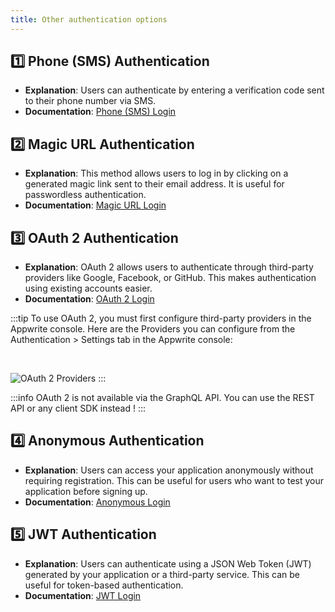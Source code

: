 ```yaml
---
title: Other authentication options
---
```


<Hero
title="Other authentication options 🔒"
image="/assets/workshop/authentication/other-auth.jpeg"
description="Welcome to the Bonus Authentication Options island! While we've covered the Email and Password
authentication method, there are other islands in the distance that offer additional options for managing authentication
in your application. While we won't cover these methods in detail in this workshop, they are available to meet various
authentication needs. If you have some extra time during the workshop or want to learn more, here's an overview of these
bonus options 🎁"
/>

## 1️⃣ Phone (SMS) Authentication

- **Explanation**: Users can authenticate by entering a verification code sent to their phone number via SMS.
- **Documentation**: [Phone (SMS) Login](https://appwrite.io/docs/products/auth/phone-sms)

## 2️⃣ Magic URL Authentication

- **Explanation**: This method allows users to log in by clicking on a generated magic link sent to their email address.
  It is useful for passwordless authentication.
- **Documentation**: [Magic URL Login](https://appwrite.io/docs/products/auth/magic-url)

## 3️⃣ OAuth 2 Authentication

- **Explanation**: OAuth 2 allows users to authenticate through third-party providers like Google, Facebook, or GitHub.
  This makes authentication using existing accounts easier.
- **Documentation**: [OAuth 2 Login](https://appwrite.io/docs/products/auth/oauth2)

:::tip
To use OAuth 2, you must first configure third-party providers in the Appwrite console. Here are the
Providers you can configure from the Authentication > Settings tab in the Appwrite console:

<br/>

![OAuth 2 Providers](/assets/workshop/authentication/providers.png)
:::

:::info
OAuth 2 is not available via the GraphQL API. You can use the REST API or any client SDK instead !
:::

## 4️⃣ Anonymous Authentication

- **Explanation**: Users can access your application anonymously without requiring registration. This can be useful for
  users who want to test your application before signing up.
- **Documentation**: [Anonymous Login](https://appwrite.io/docs/products/auth/anonymous)

## 5️⃣ JWT Authentication

- **Explanation**: Users can authenticate using a JSON Web Token (JWT) generated by your application or a third-party
  service. This can be useful for token-based authentication.
- **Documentation**: [JWT Login](https://appwrite.io/docs/products/auth/jwt)
